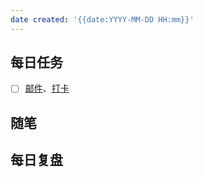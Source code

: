 ```yaml
---
date created: '{{date:YYYY-MM-DD HH:mm}}'
---
```


## 每日任务

- [ ] [邮件](https://email.ustc.edu.cn/coremail/)、[打卡](https://weixine.ustc.edu.cn/2020/login)

## 随笔

## 每日复盘
